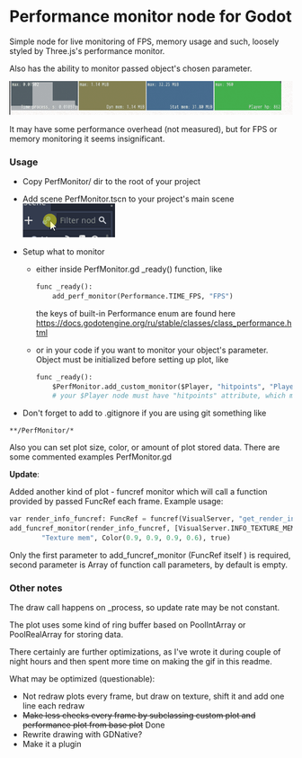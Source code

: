 # Performance monitor node for Godot

Simple node for live monitoring of FPS, memory usage and such, loosely styled by Three.js's performance monitor.

Also has the ability to monitor passed object's chosen parameter.

![That's how it looks](monitor.gif)

It may have some performance overhead (not measured), but for FPS or memory monitoring it seems insignificant.

### Usage

- Copy PerfMonitor/ dir to the root of your project

- Add scene PerfMonitor.tscn to your project's main scene ![](add_scene.gif)

- Setup what to monitor 

  - either inside PerfMonitor.gd _ready() function,  like 

    ```python
    func _ready():
    	add_perf_monitor(Performance.TIME_FPS, "FPS")
    ```

    the keys of built-in Performance enum are found here https://docs.godotengine.org/ru/stable/classes/class_performance.html

  - or in your code if you want to monitor your object's parameter. Object must be initialized before setting up plot, like

    ```python
    func _ready():
        $PerfMonitor.add_custom_monitor($Player, "hitpoints", "Player hp")
        # your $Player node must have "hitpoints" attribute, which must be either float or int
    ```

- Don't forget to add to .gitignore if you are using git something like

``` 
**/PerfMonitor/*
```

Also you can set plot size, color, or amount of plot stored data.  There are some commented examples PerfMonitor.gd

**Update**:

Added another kind of plot - funcref monitor which will call a function provided by passed FuncRef each frame. Example usage:

```python
var render_info_funcref: FuncRef = funcref(VisualServer, "get_render_info")
add_funcref_monitor(render_info_funcref, [VisualServer.INFO_TEXTURE_MEM_USED], 
		"Texture mem", Color(0.9, 0.9, 0.9, 0.6), true)
```

Only the first parameter to add_funcref_monitor (FuncRef itself ) is required, second parameter is Array of function call parameters, by default is empty. 

### Other notes

The draw call happens on _process, so update rate may be not constant.

The plot uses some kind of ring buffer based on PoolIntArray or PoolRealArray for storing data. 

There certainly are further optimizations, as I've wrote it during couple of night hours and then spent more time on making the gif in this readme.

What may be optimized (questionable):

- Not redraw plots every frame, but draw on texture, shift it and add one line each redraw
- ~~Make less checks every frame by subclassing custom plot and performance plot from base plot~~ Done
- Rewrite drawing with GDNative?
- Make it a plugin


